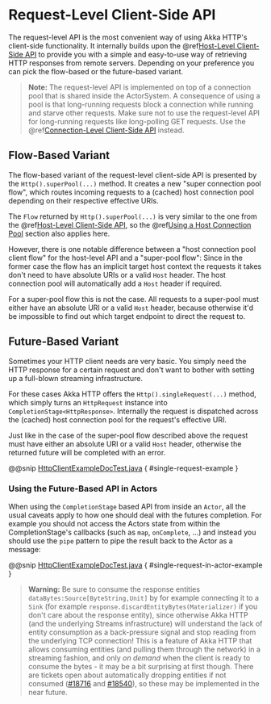 <a id="request-level-api-java"></a>
# Request-Level Client-Side API

The request-level API is the most convenient way of using Akka HTTP's client-side functionality. It internally builds upon the
@ref[Host-Level Client-Side API](host-level.md#host-level-api-java) to provide you with a simple and easy-to-use way of retrieving HTTP responses from remote servers.
Depending on your preference you can pick the flow-based or the future-based variant.

> **Note:**
The request-level API is implemented on top of a connection pool that is shared inside the ActorSystem. A consequence of
using a pool is that long-running requests block a connection while running and starve other requests. Make sure not to use
the request-level API for long-running requests like long-polling GET requests. Use the @ref[Connection-Level Client-Side API](connection-level.md#connection-level-api-java) instead.

## Flow-Based Variant

The flow-based variant of the request-level client-side API is presented by the `Http().superPool(...)` method.
It creates a new "super connection pool flow", which routes incoming requests to a (cached) host connection pool
depending on their respective effective URIs.

The `Flow` returned by `Http().superPool(...)` is very similar to the one from the @ref[Host-Level Client-Side API](host-level.md#host-level-api-java), so the
@ref[Using a Host Connection Pool](host-level.md#using-a-host-connection-pool-java) section also applies here.

However, there is one notable difference between a "host connection pool client flow" for the host-level API and a
"super-pool flow":
Since in the former case the flow has an implicit target host context the requests it takes don't need to have absolute
URIs or a valid `Host` header. The host connection pool will automatically add a `Host` header if required.

For a super-pool flow this is not the case. All requests to a super-pool must either have an absolute URI or a valid
`Host` header, because otherwise it'd be impossible to find out which target endpoint to direct the request to.

## Future-Based Variant

Sometimes your HTTP client needs are very basic. You simply need the HTTP response for a certain request and don't
want to bother with setting up a full-blown streaming infrastructure.

For these cases Akka HTTP offers the `Http().singleRequest(...)` method, which simply turns an `HttpRequest` instance
into `CompletionStage<HttpResponse>`. Internally the request is dispatched across the (cached) host connection pool for the
request's effective URI.

Just like in the case of the super-pool flow described above the request must have either an absolute URI or a valid
`Host` header, otherwise the returned future will be completed with an error.

@@snip [HttpClientExampleDocTest.java](../../../../../test/java/docs/http/javadsl/HttpClientExampleDocTest.java) { #single-request-example }

### Using the Future-Based API in Actors

When using the `CompletionStage` based API from inside an `Actor`, all the usual caveats apply to how one should deal
with the futures completion. For example you should not access the Actors state from within the CompletionStage's callbacks
(such as `map`, `onComplete`, ...) and instead you should use the `pipe` pattern to pipe the result back
to the Actor as a message:

@@snip [HttpClientExampleDocTest.java](../../../../../test/java/docs/http/javadsl/HttpClientExampleDocTest.java) { #single-request-in-actor-example }

> **Warning:**
Be sure to consume the response entities `dataBytes:Source[ByteString,Unit]` by for example connecting it
to a `Sink` (for example `response.discardEntityBytes(Materializer)` if you don't care about the
response entity), since otherwise Akka HTTP (and the underlying Streams infrastructure) will understand the
lack of entity consumption as a back-pressure signal and stop reading from the underlying TCP connection!
This is a feature of Akka HTTP that allows consuming entities (and pulling them through the network) in
a streaming fashion, and only *on demand* when the client is ready to consume the bytes -
it may be a bit surprising at first though.
There are tickets open about automatically dropping entities if not consumed ([#18716](https://github.com/akka/akka/issues/18716) and [#18540](https://github.com/akka/akka/issues/18540)),
so these may be implemented in the near future.